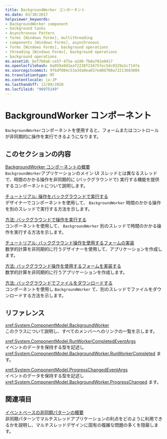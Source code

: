 ```yaml
---
title: BackgroundWorker コンポーネント
ms.date: 03/30/2017
helpviewer_keywords:
- BackgroundWorker component
- background tasks
- Asynchronous Pattern
- forms [Windows Forms], multithreading
- components [Windows Forms], asynchronous
- forms [Windows Forms], background operations
- threading [Windows Forms], background operations
- background operations
ms.assetid: bef7b0ab-ce57-475a-a2d6-fb8a702a9417
ms.openlocfilehash: 6a059a9d1eaf2238f21675fec5dc0329a1c714fa
ms.sourcegitcommit: 9f6df084c53a3da0ea657ed0d708a72213683084
ms.translationtype: MT
ms.contentlocale: ja-JP
ms.lasthandoff: 12/09/2020
ms.locfileid: "96975149"
---
```

# <a name="backgroundworker-component"></a>BackgroundWorker コンポーネント

`BackgroundWorker`コンポーネントを使用すると、フォームまたはコントロールが非同期的に操作を実行できるようになります。  
  
## <a name="in-this-section"></a>このセクションの内容  

 [BackgroundWorker コンポーネントの概要](backgroundworker-component-overview.md)  
 `BackgroundWorker`アプリケーションのメイン UI スレッドとは異なるスレッドで、時間のかかる操作を非同期的に (バックグラウンドで) 実行する機能を提供するコンポーネントについて説明します。  
  
 [チュートリアル: 操作をバックグラウンドで実行する](walkthrough-running-an-operation-in-the-background.md)  
 デザイナーでコンポーネントを使用して、 `BackgroundWorker` 時間のかかる操作を別のスレッドで実行する方法を示します。  
  
 [方法: バックグラウンドで操作を実行する](how-to-run-an-operation-in-the-background.md)  
 コンポーネントを使用して、 `BackgroundWorker` 別のスレッドで時間のかかる操作を実行する方法を示します。  
  
 [チュートリアル: バックグラウンド操作を使用するフォームの実装](walkthrough-implementing-a-form-that-uses-a-background-operation.md)  
 数学的計算を非同期的に行うデザイナーを使用して、アプリケーションを作成します。  
  
 [方法: バックグラウンド操作を使用するフォームを実装する](how-to-implement-a-form-that-uses-a-background-operation.md)  
 数学的計算を非同期的に行うアプリケーションを作成します。  
  
 [方法: バックグラウンドでファイルをダウンロードする](how-to-download-a-file-in-the-background.md)  
 コンポーネントを使用し `BackgroundWorker` て、別のスレッドでファイルをダウンロードする方法を示します。  
  
## <a name="reference"></a>リファレンス  

 <xref:System.ComponentModel.BackgroundWorker>  
 このクラスについて説明し、すべてのメンバーへのリンクの一覧を示します。  
  
 <xref:System.ComponentModel.RunWorkerCompletedEventArgs>  
 イベントのデータを保持する型を記述し <xref:System.ComponentModel.BackgroundWorker.RunWorkerCompleted> ます。  
  
 <xref:System.ComponentModel.ProgressChangedEventArgs>  
 イベントのデータを保持する型を記述し <xref:System.ComponentModel.BackgroundWorker.ProgressChanged> ます。  
  
## <a name="related-sections"></a>関連項目  

 [イベントベースの非同期パターンの概要](/dotnet/standard/asynchronous-programming-patterns/event-based-asynchronous-pattern-overview)  
 非同期パターンでマルチスレッドアプリケーションの利点をどのように利用できるかを説明し、マルチスレッドデザインに固有の複雑な問題の多くを隠蔽します。
